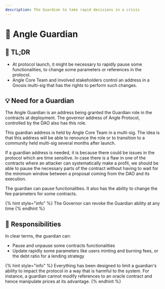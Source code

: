 ```yaml
---
description: The Guardian to take rapid decisions in a crisis
---
```


# 💂 Angle Guardian

## 🔎 TL;DR

- At protocol launch, it might be necessary to rapidly pause some functionalities, to change some parameters or references in the protocol.
- Angle Core Team and involved stakeholders control an address in a Gnosis multi-sig that has the rights to perform such changes.

## 💡 Need for a Guardian

The Angle Guardian is an address being granted the Guardian role in the contracts at deployment. The governor address of Angle Protocol, controlled by the DAO also has this role.

This guardian address is held by Angle Core Team in a multi-sig. The idea is that this address will be able to renounce the role or to transition to a community held multi-sig several months after launch.

If a guardian address is needed, it is because there could be issues in the protocol which are time sensitive. In case there is a flaw in one of the contracts where an attacker can systematically make a profit, we should be able to pause the necessary parts of the contract without having to wait for the minimum window between a proposal coming from the DAO and its execution.

The guardian can pause functionalities. It also has the ability to change the fee parameters for some contracts.

{% hint style="info" %}
The Governor can revoke the Guardian ability at any time
{% endhint %}

## 🔘 Responsibilities

In clear terms, the guardian can:

- Pause and unpause some contracts functionalities
- Update rapidly some parameters like users minting and burning fees, or the debt ratio for a lending strategy

{% hint style="info" %}
Everything has been designed to limit a guardian's ability to impact the protocol in a way that is harmful to the system. For instance, a guardian cannot modify references to an oracle contract and hence manipulate prices at its advantage.
{% endhint %}
